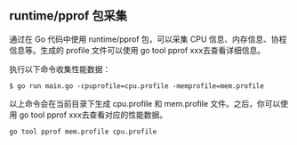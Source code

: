 
## runtime/pprof 包采集

通过在 Go 代码中使用 runtime/pprof 包，可以采集 CPU 信息、内存信息、协程信息等。生成的 profile 文件可以使用 go tool pprof xxx去查看详细信息。

执行以下命令收集性能数据：
```shell
$ go run main.go -cpuprofile=cpu.profile -memprofile=mem.profile
```
以上命令会在当前目录下生成 cpu.profile 和 mem.profile 文件。之后，你可以使用 go tool pprof xxx去查看对应的性能数据。

`go tool pprof mem.profile cpu.profile`